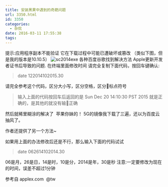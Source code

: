 ```yaml
---
title: 安装黑果中遇到的奇葩问题
url: 3350.html
id: 3350
categories:
  - 杂侃
date: 2016-03-11 17:55:38
tags:
---
```


提示:应用程序副本不能验证 它在下载过程中可能已遭破坏或篡改 （类似下图，但是我的版本是10.10.5） ![sc2014exe](http://blog.istarboy.cc/wp-content/uploads/2016/03/sc2014exe-300x216.png) 各种百度谷歌找到解决方法 Apple更新开发者证书后导致的问题. 在终端里面修改时间 请完全复制下面代码，按回车键确认:

> date 122014102015.30

请完全参考这个代码，区分大小写，区分空格，区分标点符号

> 输入上面的代码按回车后返回的是 Sun Dec 20 14:10:30 PST 2015 就是正确的，是其他的就没有输正确

然后就稀里糊涂的解决了  苹果你妹的！ 5G的镜像我下载了三遍，还以为百度云抽风了。

作者还提供了另一个方法~

如果用上面的办法修改后还是不行，那么输入下面的代码试试

> date 062614102014.30

06是月，26是日，14是时，10是分，2014是年，30是秒 注意:一定要修改为现在的时间，误差不超过1分钟

参考自 applex.com  @tw